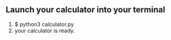 ## Launch your calculator into your terminal

1. $ python3 calculator.py
2. your calculator is ready.
